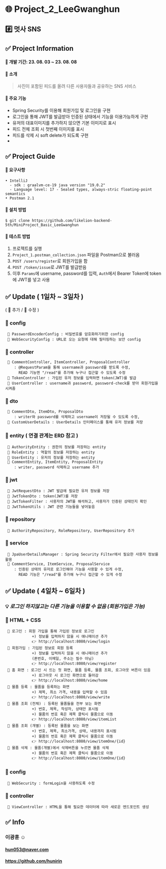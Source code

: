 🌐 Project_2_LeeGwanghun
 =============
#️⃣ 멋사 SNS
 --------------

## ✅ Project Information
#### 🔺 개발 기간: 23. 08. 03 ~ 23. 08. 08
#### 🔺 소개
   > 사진이 포함된 피드를 올려 다른 사용자들과 공유하는 SNS 서비스
#### 🔺 주요 기능
   - Spring Security를 이용해 회원가입 및 로그인을 구현
   - 로그인을 통해 JWT를 발급받아 인증된 상태에서 기능을 이용가능하게 구현
   - 유저의 대표이미지를 추가하지 않으면 기본 이미지로 표시
   - 피드 전체 조회 시 첫번째 이미지를 표시
   - 피드를 삭제 시 soft delete가 되도록 구현
   - 

 ## ✅ Project Guide
  #### 🔺 요구사항
    • IntelliJ 
      - sdk : graalvm-ce-19 java version "19.0.2"
      - Language level: 17 - Sealed types, always-stric floating-point semantics
    • Postman 2.1
  #### 🔺 설치 방법
    $ git clone https://github.com/likelion-backend-5th/MiniProject_Basic_LeeGwanghun
  #### 🔺 테스트 방법
1. 프로젝트를 실행 
2. ```Project_1.postman_collection.json``` 파일을 Postman으로 불러옴
3. ```POST /users/register```로 회원가입을 함
4. ```POST /token/issue```로 JWT를 발급받음
5. 이후 ```Params```에 username, password를 입력, ```Auth```에서 Bearer Token에 token에 JWT를 넣고 사용

 ## ✅ Update ( 1일차 ~ 3일차 ) 
   ( 🔹 추가 / 🔸 수정 )
### 📂 config 
     🔹 PasswordEncoderConfig : 비밀번호를 암호화하기위한 config
     🔹 WebSecurityConfig : URL로 오는 요청에 대해 필터링하는 보안 config
### 📂 controller
     🔸 CommentController, ItemController, ProposalController
        : @RequestParam을 통해 username과 password를 받도록 수정,
          READ 기능엔 "/read"를 추가해 누구나 접근할 수 있도록 수정
     🔹 TokenController : 가입된 유저 정보를 입력하면 token(JWT)를 발급
     🔹 UserController : username과 password, password-check를 받아 회원가입을 시켜줌
### 📂 dto
     🔸 CommentDto, ItemDto, ProposalDto
        : writer와 password를 삭제하고 username이 저장될 수 있도록 수정,
     🔹 CustomUserDetails : UserDetails 인터페이스를 통해 유저 정보를 저장
### 📂 entity ( 연결 관계는 ERD 참고 )
     🔹 AuthorityEntity : 권한의 정보를 저장하는 entity
     🔹 RoleEntity : 역할의 정보를 저장하는 entity
     🔹 UserEntity : 유저의 정보를 저장하는 entity
     🔸 CommentEntity, ItemEntity, ProposalEntity
        : writer, password 삭제하고 username 추가
### 📂 jwt
     🔹 JwtRequestDto : JWT 발급에 필요한 유저 정보를 저장
     🔹 JwtTokenDto : token(JWT)를 저장
     🔹 JwtTokenFilter : 사용자의 JWT를 해석하고, 사용자가 인증된 상태인지 확인
     🔹 JwtTokenUtils : JWT 관련 기능들을 넣어놓음
### 📂 repository
     🔹 AuthorityRepository, RoleRepository, UserRepository 추가
### 📂 service
     🔹 JpaUserDetailsManager : Spring Security Filter에서 필요한 사용자 정보를 활용
     🔸 CommentService, ItemService, ProposalService
        : 인증된 상태의 유저로 로그인해야 기능을 사용할 수 있게 수정,
          READ 기능은 "/read"를 추가해 누구나 접근할 수 있게 수정

## ✅ Update ( 4일차 ~ 6일차 )

### 💡 _로그인 하지않고는 다른 기능을 이용할 수 없음 (회원가입은 가능)_

### 📄 HTML + CSS
     🔹 로그인 : 회원 가입을 통해 가입된 정보로 로그인
                +) 정보를 입력하지 않을 시 애니메이션 추가
                👉 http://localhost:8080/view/login
     🔹 회원가입 : 기입된 정보로 회원 등록
                +) 정보를 입력하지 않을 시 애니메이션 추가
                (폰번호, 이메일, 주소는 필수 아님)
                👉 http://localhost:8080/view/register
     🔹 홈 화면 : 로그인 시 뜨는 첫 화면, 물품 등록, 물품 조회, 로그아웃 버튼이 있음
                +) 로그아웃 시 로그인 화면으로 돌아감
                👉 http://localhost:8080/view/home
     🔹 물품 등록 : 물품을 등록하는 화면
                +) 제목, 최소 가격, 내용을 입력할 수 있음
                👉 http://localhost:8080/view/write
     🔹 물품 조회 (전체) : 등록된 물품들을 전부 보는 화면
                +) 번호, 제목, 작성자, 상태만 표시됨
                +) 물품의 번호 혹은 제목 클릭시 물품으로 이동
                👉 http://localhost:8080/view/itemList
     🔹 물품 조회 (개별) : 등록된 물품을 보는 화면
                +) 번호, 제목, 최소가격, 상태, 내용까지 표시됨
                +) 물품의 번호 혹은 제목 클릭시 물품으로 이동
                👉 http://localhost:8080/view/itemOne/{id}
     🔹 물품 삭제 : 물품(개별)에서 삭제버튼을 누르면 물품 삭제
                +) 물품의 번호 혹은 제목 클릭시 물품으로 이동
                👉 http://localhost:8080/view/itemOne/{id}
### 📂 config
     🔸 WebSecurity : formLogin을 사용하도록 수정
### 📂 controller
     🔹 ViewController : HTML을 통해 필요한 데이터에 따라 새로운 엔드포인트 생성


  

 ## ✅ Info
  ### 이광훈 ☺️
  #### hun053@naver.com
  #### https://github.com/hunirin

